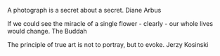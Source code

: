 A photograph is a secret about a secret.
Diane Arbus

If we could see the miracle of a single flower - clearly - our whole lives would change.
The Buddah

The principle of true art is not to portray, but to evoke.
Jerzy Kosinski
